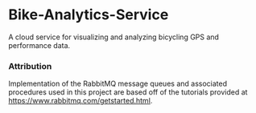 # Bike-Analytics-Service

A cloud service for visualizing and analyzing bicycling GPS and performance data.

### Attribution
Implementation of the RabbitMQ message queues and associated procedures used in this project are based off of the tutorials provided at https://www.rabbitmq.com/getstarted.html.
